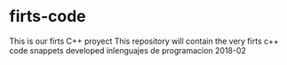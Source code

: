 # firts-code
This is our firts C++ proyect
This repository will contain the very firts c++ code snappets developed inlenguajes de programacion 2018-02

